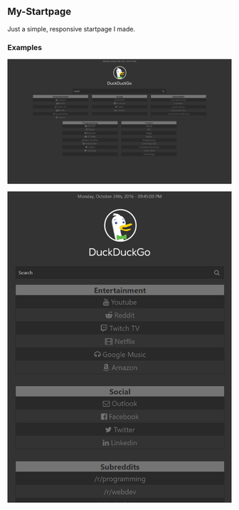 ## My-Startpage
Just a simple, responsive startpage I made.

### Examples
![alt tag](examples/example1.png)

![alt tag](examples/example2.png)
